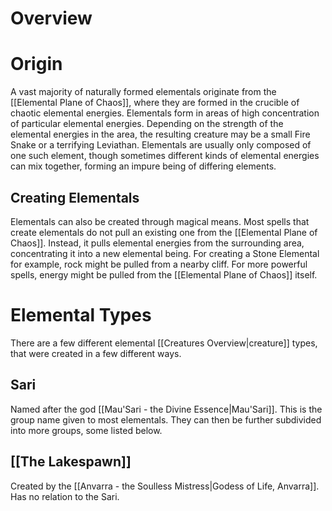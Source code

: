 # Overview

# Origin
A vast majority of naturally formed elementals originate from the [[Elemental Plane of Chaos]], where they are formed in the crucible of chaotic elemental energies. Elementals form in areas of high concentration of particular elemental energies. Depending on the strength of the elemental energies in the area, the resulting creature may be a small Fire Snake or a terrifying Leviathan. Elementals are usually only composed of one such element, though sometimes different kinds of elemental energies can mix together, forming an impure being of differing elements.
## Creating Elementals
Elementals can also be created through magical means. Most spells that create elementals do not pull an existing one from the [[Elemental Plane of Chaos]]. Instead, it pulls elemental energies from the surrounding area, concentrating it into a new elemental being. For creating a Stone Elemental for example, rock might be pulled from a nearby cliff. For more powerful spells, energy might be pulled from the [[Elemental Plane of Chaos]] itself.
# Elemental Types
There are a few different elemental [[Creatures Overview|creature]] types, that were created in a few different ways.
## Sari
Named after the god [[Mau'Sari - the Divine Essence|Mau'Sari]]. This is the group name given to most elementals. They can then be further subdivided into more groups, some listed below.
## [[The Lakespawn]]
Created by the [[Anvarra - the Soulless Mistress|Godess of Life, Anvarra]]. Has no relation to the Sari.
